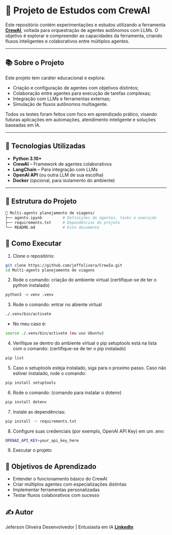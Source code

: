 # 🤖 Projeto de Estudos com CrewAI

Este repositório contém experimentações e estudos utilizando a ferramenta **[CrewAI](https://docs.crewai.com/)**, voltada para orquestração de agentes autônomos com LLMs. O objetivo é explorar e compreender as capacidades da ferramenta, criando fluxos inteligentes e colaborativos entre múltiplos agentes.

---

## 📚 Sobre o Projeto

Este projeto tem caráter educacional e explora:

- Criação e configuração de agentes com objetivos distintos;
- Colaboração entre agentes para execução de tarefas complexas;
- Integração com LLMs e ferramentas externas;
- Simulação de fluxos autônomos multiagente.

Todos os testes foram feitos com foco em aprendizado prático, visando futuras aplicações em automações, atendimento inteligente e soluções baseadas em IA.

---

## 🧠 Tecnologias Utilizadas

- **Python 3.10+**
- **CrewAI** – Framework de agentes colaborativos
- **LangChain** – Para integração com LLMs
- **OpenAI API** (ou outra LLM de sua escolha)
- **Docker** (opcional, para isolamento do ambiente)

---

## 🧪 Estrutura do Projeto

```bash
📁 Multi-agents planejamento de viagens/
├── agents.ipynb         # Definições de agentes, tasks e execução
├── requirements.txt     # Dependências do projeto
└── README.md            # Este documento
```
## 🚀 Como Executar

1. Clone o repositório:
```bash
git clone https://github.com/jeffolivera/CrewIa.git
cd Multi-agents planejamento de viagens
```
2. Rode o comando: criação do ambiente virtual (certifique-se de ter o python instalado)
```bash
python3 -m venv .venv
```

3. Rode o comando: entrar no abiente virtual
```bash
./.venv/bin/activate
```

- No meu caso é:
```bash
source ./.venv/bin/activate (eu uso Ubuntu)
```

4. Verifique se dentro do ambiente virtual o pip setuptools está na lista com o comando: (certifique-se de ter o pip instalado)
```bash
pip list
```

5. Caso o setuptools esteja instalado, siga para o proximo passo. Caso não estiver instalado, rode o comando:
```bash
pip install setuptools
```

6. Rode o comando: (comando para instalar o dotenv)
```bash
pip install dotenv
```

7. Instale as dependências:
```bash
pip install -r requirements.txt
```
8. Configure suas credenciais (por exemplo, OpenAI API Key) em um .env:
```bash
OPENAI_API_KEY=your_api_key_here
```
9. Executar o projeto

## 📌 Objetivos de Aprendizado

- Entender o funcionamento básico do CrewAI
- Criar múltiplos agentes com especializações distintas
- Implementar ferramentas personalizadas
- Testar fluxos colaborativos com sucesso

## ✍️ Autor
Jeferson Oliveira
Desenvolvedor | Entusiasta em IA
**[LinkedIn](https://www.linkedin.com/in/jeferson-oliveira-dev/)**
